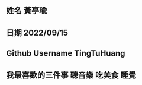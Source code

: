 姓名
黃亭瑜
----
日期
2022/09/15
----
Github Username
TingTuHuang
---------------
我最喜歡的三件事
聽音樂 吃美食 睡覺
---------------
